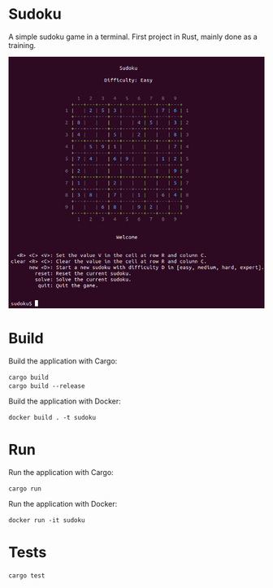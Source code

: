 # Sudoku

A simple sudoku game in a terminal. First project in Rust, mainly done as a training.

![Screenshot](/screenshot.png?raw=true)

# Build

Build the application with Cargo:<br/>

`cargo build`<br/>
`cargo build --release`<br/>

Build the application with Docker:<br/>

`docker build . -t sudoku`<br/>

# Run

Run the application with Cargo:<br/>

`cargo run`<br/>

Run the application with Docker:<br/>

`docker run -it sudoku`<br/>

# Tests

`cargo test`
